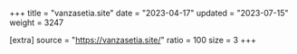 +++
title = "vanzasetia.site"
date = "2023-04-17"
updated = "2023-07-15"
weight = 3247

[extra]
source = "https://vanzasetia.site/"
ratio = 100
size = 3
+++
